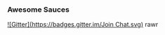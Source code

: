 ### Awesome Sauces

[![Gitter](https://badges.gitter.im/Join Chat.svg)](https://gitter.im/niboowin/niboowin.github.io?utm_source=badge&utm_medium=badge&utm_campaign=pr-badge&utm_content=badge)
rawr
